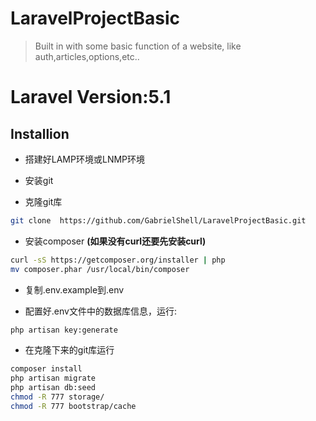 # LaravelProjectBasic

> Built in with some basic function of a website, like auth,articles,options,etc..

# Laravel Version:5.1

## Installion

* 搭建好LAMP环境或LNMP环境

* 安装git

* 克隆git库

```bash
git clone  https://github.com/GabrielShell/LaravelProjectBasic.git
```

* 安装composer **(如果没有curl还要先安装curl)**

```bash
curl -sS https://getcomposer.org/installer | php
mv composer.phar /usr/local/bin/composer
```
*  复制.env.example到.env

*  配置好.env文件中的数据库信息，运行:
```bash
php artisan key:generate
```

*  在克隆下来的git库运行
```bash
composer install
php artisan migrate
php artisan db:seed
chmod -R 777 storage/
chmod -R 777 bootstrap/cache
```
